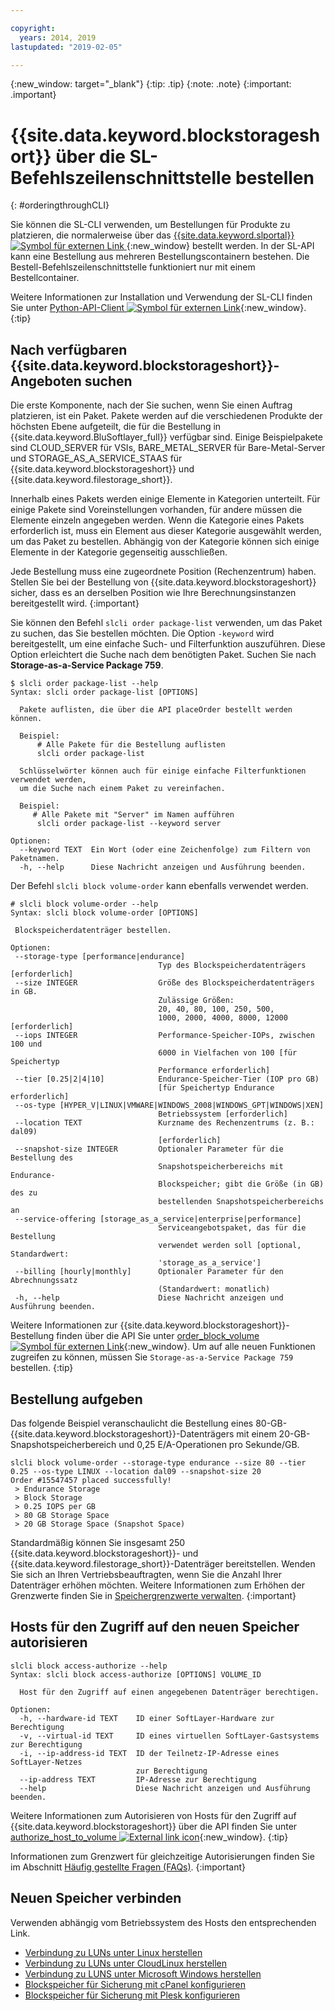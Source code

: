 ```yaml
---

copyright:
  years: 2014, 2019
lastupdated: "2019-02-05"

---
```

{:new_window: target="_blank"}
{:tip: .tip}
{:note: .note}
{:important: .important}

# {{site.data.keyword.blockstorageshort}} über die SL-Befehlszeilenschnittstelle bestellen
{: #orderingthroughCLI}

Sie können die SL-CLI verwenden, um Bestellungen für Produkte zu platzieren, die normalerweise über das [ {{site.data.keyword.slportal}} ![Symbol für externen Link](../../icons/launch-glyph.svg "Symbol für externen Link") ](https://control.softlayer.com/){:new_window} bestellt werden. In der SL-API kann eine Bestellung aus mehreren Bestellungscontainern bestehen. Die Bestell-Befehlszeilenschnittstelle funktioniert nur mit einem Bestellcontainer.

Weitere Informationen zur Installation und Verwendung der SL-CLI finden Sie unter [Python-API-Client ![Symbol für externen Link](../../icons/launch-glyph.svg "Symbol für externen Link")](https://softlayer-python.readthedocs.io/en/latest/cli.html){:new_window}.
{:tip}

## Nach verfügbaren {{site.data.keyword.blockstorageshort}}-Angeboten suchen

Die erste Komponente, nach der Sie suchen, wenn Sie einen Auftrag platzieren, ist ein Paket. Pakete werden auf die verschiedenen Produkte der höchsten Ebene aufgeteilt, die für die Bestellung in {{site.data.keyword.BluSoftlayer_full}} verfügbar sind. Einige Beispielpakete sind CLOUD_SERVER für VSIs, BARE_METAL_SERVER für Bare-Metal-Server und STORAGE_AS_A_SERVICE_STAAS für {{site.data.keyword.blockstorageshort}} und {{site.data.keyword.filestorage_short}}.

Innerhalb eines Pakets werden einige Elemente in Kategorien unterteilt. Für einige Pakete sind Voreinstellungen vorhanden, für andere müssen die Elemente einzeln angegeben werden. Wenn die Kategorie eines Pakets erforderlich ist, muss ein Element aus dieser Kategorie ausgewählt werden, um das Paket zu bestellen. Abhängig von der Kategorie können sich einige Elemente in der Kategorie gegenseitig ausschließen.

Jede Bestellung muss eine zugeordnete Position (Rechenzentrum) haben. Stellen Sie bei der Bestellung von {{site.data.keyword.blockstorageshort}} sicher, dass es an derselben Position wie Ihre Berechnungsinstanzen bereitgestellt wird.
{:important}

Sie können den Befehl `slcli order package-list` verwenden, um das Paket zu suchen, das Sie bestellen möchten. Die Option `-keyword` wird bereitgestellt, um eine einfache Such- und Filterfunktion auszuführen. Diese Option erleichtert die Suche nach dem benötigten Paket. Suchen Sie nach **Storage-as-a-Service Package 759**.

```
$ slcli order package-list --help
Syntax: slcli order package-list [OPTIONS]

  Pakete auflisten, die über die API placeOrder bestellt werden können.

  Beispiel:
      # Alle Pakete für die Bestellung auflisten
      slcli order package-list

  Schlüsselwörter können auch für einige einfache Filterfunktionen verwendet werden,
  um die Suche nach einem Paket zu vereinfachen.

  Beispiel:
     # Alle Pakete mit "Server" im Namen aufführen
      slcli order package-list --keyword server

Optionen:
  --keyword TEXT  Ein Wort (oder eine Zeichenfolge) zum Filtern von Paketnamen.
  -h, --help      Diese Nachricht anzeigen und Ausführung beenden.
```

Der Befehl `slcli block volume-order` kann ebenfalls verwendet werden.

```
# slcli block volume-order --help
Syntax: slcli block volume-order [OPTIONS]

 Blockspeicherdatenträger bestellen.

Optionen:
 --storage-type [performance|endurance]
                                 Typ des Blockspeicherdatenträgers [erforderlich]
 --size INTEGER                  Größe des Blockspeicherdatenträgers in GB.
                                 Zulässige Größen:
                                 20, 40, 80, 100, 250, 500,
                                 1000, 2000, 4000, 8000, 12000  [erforderlich]
 --iops INTEGER                  Performance-Speicher-IOPs, zwischen 100 und
                                 6000 in Vielfachen von 100 [für Speichertyp
                                 Performance erforderlich]
 --tier [0.25|2|4|10]            Endurance-Speicher-Tier (IOP pro GB)
                                 [für Speichertyp Endurance erforderlich]
 --os-type [HYPER_V|LINUX|VMWARE|WINDOWS_2008|WINDOWS_GPT|WINDOWS|XEN]
                                 Betriebssystem [erforderlich]
 --location TEXT                 Kurzname des Rechenzentrums (z. B.: dal09)
                                 [erforderlich]
 --snapshot-size INTEGER         Optionaler Parameter für die Bestellung des
                                 Snapshotspeicherbereichs mit Endurance-
                                 Blockspeicher; gibt die Größe (in GB) des zu
                                 bestellenden Snapshotspeicherbereichs an
 --service-offering [storage_as_a_service|enterprise|performance]
                                 Serviceangebotspaket, das für die Bestellung
                                 verwendet werden soll [optional, Standardwert:
                                 'storage_as_a_service']
 --billing [hourly|monthly]      Optionaler Parameter für den Abrechnungssatz
                                 (Standardwert: monatlich)
 -h, --help                      Diese Nachricht anzeigen und Ausführung beenden.
```

Weitere Informationen zur {{site.data.keyword.blockstorageshort}}-Bestellung finden über die API Sie unter [order_block_volume ![Symbol für externen Link](../../icons/launch-glyph.svg "Symbol für externen Link")](https://softlayer-python.readthedocs.io/en/latest/api/managers/block.html#SoftLayer.managers.block.BlockStorageManager.order_block_volume){:new_window}.
Um auf alle neuen Funktionen zugreifen zu können, müssen Sie `Storage-as-a-Service Package 759` bestellen.
{:tip}


## Bestellung aufgeben

Das folgende Beispiel veranschaulicht die Bestellung eines 80-GB-{{site.data.keyword.blockstorageshort}}-Datenträgers mit einem 20-GB-Snapshotspeicherbereich und 0,25 E/A-Operationen pro Sekunde/GB.

```
slcli block volume-order --storage-type endurance --size 80 --tier 0.25 --os-type LINUX --location dal09 --snapshot-size 20
Order #15547457 placed successfully!
 > Endurance Storage
 > Block Storage
 > 0.25 IOPS per GB
 > 80 GB Storage Space
 > 20 GB Storage Space (Snapshot Space)
```

Standardmäßig können Sie insgesamt 250 {{site.data.keyword.blockstorageshort}}- und {{site.data.keyword.filestorage_short}}-Datenträger bereitstellen. Wenden Sie sich an Ihren Vertriebsbeauftragten, wenn Sie die Anzahl Ihrer Datenträger erhöhen möchten. Weitere Informationen zum Erhöhen der Grenzwerte finden Sie in [Speichergrenzwerte verwalten](/docs/infrastructure/BlockStorage?topic=BlockStorage-managingstoragelimits).
{:important}

## Hosts für den Zugriff auf den neuen Speicher autorisieren

```
slcli block access-authorize --help
Syntax: slcli block access-authorize [OPTIONS] VOLUME_ID

  Host für den Zugriff auf einen angegebenen Datenträger berechtigen.

Optionen:
  -h, --hardware-id TEXT    ID einer SoftLayer-Hardware zur Berechtigung
  -v, --virtual-id TEXT     ID eines virtuellen SoftLayer-Gastsystems zur Berechtigung
  -i, --ip-address-id TEXT  ID der Teilnetz-IP-Adresse eines SoftLayer-Netzes
                            zur Berechtigung
  --ip-address TEXT         IP-Adresse zur Berechtigung
  --help                    Diese Nachricht anzeigen und Ausführung beenden.
```

Weitere Informationen zum Autorisieren von Hosts für den Zugriff auf {{site.data.keyword.blockstorageshort}} über die API finden Sie unter [authorize_host_to_volume ![External link icon](../../icons/launch-glyph.svg "External link icon")](https://softlayer-python.readthedocs.io/en/latest/api/managers/block.html#SoftLayer.managers.block.BlockStorageManager.authorize_host_to_volume){:new_window}.
{:tip}

Informationen zum Grenzwert für gleichzeitige Autorisierungen finden Sie im Abschnitt [Häufig gestellte Fragen (FAQs)](/docs/infrastructure/BlockStorage?topic=BlockStorage-faqs).
{:important}

## Neuen Speicher verbinden

Verwenden abhängig vom Betriebssystem des Hosts den entsprechenden Link.
- [Verbindung zu LUNs unter Linux herstellen](/docs/infrastructure/BlockStorage?topic=BlockStorage-mountingLinux)
- [Verbindung zu LUNs unter CloudLinux herstellen](/docs/infrastructure/BlockStorage?topic=BlockStorage-mountingCloudLinux)
- [Verbindung zu LUNS unter Microsoft Windows herstellen](/docs/infrastructure/BlockStorage?topic=BlockStorage-mountingWindows)
- [Blockspeicher für Sicherung mit cPanel konfigurieren](/docs/infrastructure/BlockStorage?topic=BlockStorage-cPanelBackups)
- [Blockspeicher für Sicherung mit Plesk konfigurieren](/docs/infrastructure/BlockStorage?topic=BlockStorage-PleskBackups)
